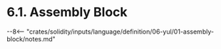 <!-- This file is generated automatically by infrastructure scripts. Please don't edit by hand. -->

# 6.1. Assembly Block

--8<-- "crates/solidity/inputs/language/definition/06-yul/01-assembly-block/notes.md"
